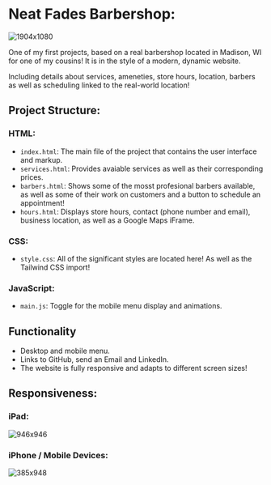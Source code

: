 # Neat Fades Barbershop:
![1904x1080](./images/neatFadesBarbershopDesktop.png)

One of my first projects, based on a real barbershop located in Madison, WI for one of my cousins! It is in the style of a modern, dynamic website.

Including details about services, ameneties, store hours, location, barbers as well as scheduling linked to the real-world location!

## Project Structure:

### HTML:
- `index.html`: The main file of the project that contains the user interface and markup.
- `services.html`: Provides avaiable services as well as their corresponding prices.
- `barbers.html`: Shows some of the mosst profesional barbers available, as well as some of their work on customers and a button to schedule an appointment!
- `hours.html`: Displays store hours, contact (phone number and email), business location, as well as a Google Maps iFrame.

### CSS:
- `style.css`: All of the significant styles are located here! As well as the Tailwind CSS import!


### JavaScript:
- `main.js`: Toggle for the mobile menu display and animations.

## Functionality

- Desktop and mobile menu.
- Links to GitHub, send an Email and LinkedIn.
- The website is fully responsive and adapts to different screen sizes!

## Responsiveness: 

### iPad:
![946x946](./images/neatFadesBarbershopTablet.png)

### iPhone / Mobile Devices:
![385x948](./images/neatFadesBarbershopMobile.png)
